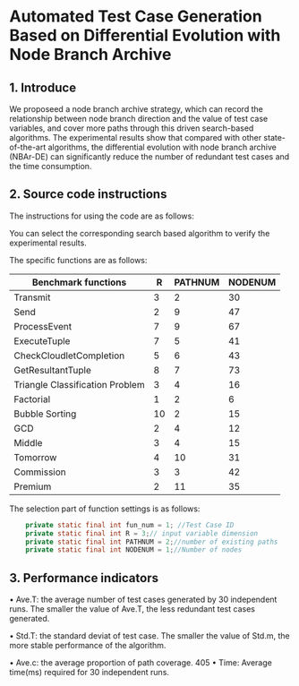 # Automated Test Case Generation Based on Differential Evolution with Node Branch Archive

## 1. Introduce

We proposeed a node branch archive strategy, which can record the relationship between node branch direction and the value of test case variables, and cover more paths through this driven search-based algorithms. The experimental results show that compared with other state-of-the-art algorithms, the differential evolution with node branch archive (NBAr-DE) can significantly reduce the number of redundant test cases and the time consumption.

## 2. Source code instructions

The instructions for using the code are as follows: 

You can select the corresponding search based algorithm to verify the experimental results. 

The specific functions are as follows:

| Benchmark functions             | R    | PATHNUM | NODENUM |
| ------------------------------- | ---- | ------- | ------- |
| Transmit                        | 3    | 2       | 30      |
| Send                            | 2    | 9       | 47      |
| ProcessEvent                    | 7    | 9       | 67      |
| ExecuteTuple                    | 7    | 5       | 41      |
| CheckCloudletCompletion         | 5    | 6       | 43      |
| GetResultantTuple               | 8    | 7       | 73      |
| Triangle Classification Problem | 3    | 4       | 16      |
| Factorial                       | 1    | 2       | 6       |
| Bubble Sorting                  | 10   | 2       | 15      |
| GCD                             | 2    | 4       | 12      |
| Middle                          | 3    | 4       | 15      |
| Tomorrow                        | 4    | 10      | 31      |
| Commission                      | 3    | 3       | 42      |
| Premium                         | 2    | 11      | 35      |

 The selection part of function settings is as follows:

```java
	private static final int fun_num = 1; //Test Case ID
	private static final int R = 3;// input variable dimension
	private static final int PATHNUM = 2;//number of existing paths
	private static final int NODENUM = 1;//Number of nodes
```

## 3. Performance indicators  

 • Ave.T: the average number of test cases generated by 30 independent runs. The smaller the value of Ave.T, the less redundant test cases generated.

 • Std.T: the standard deviat of test case. The smaller the value of Std.m, the more stable performance of the algorithm.

 • Ave.c: the average proportion of path coverage. 405 • Time: Average time(ms) required for 30 independent runs.  
